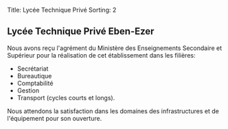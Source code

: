 Title: Lycée Technique Privé
Sorting: 2

Lycée Technique Privé Eben-Ezer
-------------------------------

Nous avons reçu l'agrément du Ministère des Enseignements Secondaire et
Supérieur pour la réalisation de cet établissement dans les filières:

 - Secrétariat
 - Bureautique
 - Comptabilité
 - Gestion
 - Transport 
(cycles courts et longs).

Nous attendons la satisfaction dans les domaines des infrastructures et de
l'équipement pour son ouverture.

